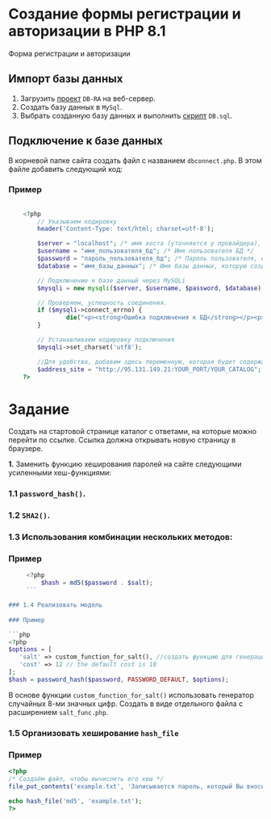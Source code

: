 # Создание формы регистрации и авторизации в PHP 8.1
Форма регистрации и авторизации

<h2>Импорт базы данных</h2>

  1. Загрузить [проект](/RA-php-no-db-connector) `DB-RA` на веб-сервер. 
  2. Создать базу данных в `MySql`. 
  3. Выбрать созданную базу данных и выполнить [скрипт](/RA-php-no-db-connector/DB.sql) `DB.sql`.


<h2>Подключение к базе данных</h2>


  В корневой папке сайта создать файл с названием `dbconnect.php`. В этом файле добавить следующий код:
  
  ### Пример

```php
  
    <?php
        // Указываем кодировку
        header('Content-Type: text/html; charset=utf-8');

        $server = "localhost"; /* имя хоста (уточняется у провайдера), если работаем на локальном сервере, то указываем localhost */
        $username = "имя_пользователя_бд"; /* Имя пользователя БД */
        $password = "пароль_пользователя_бд"; /* Пароль пользователя, если у пользователя нет пароля то, оставляем пустым */
        $database = "имя_базы_данных"; /* Имя базы данных, которую создали */

        // Подключение к базе данный через MySQLi
        $mysqli = new mysqli($server, $username, $password, $database);

        // Проверяем, успешность соединения. 
        if ($mysqli->connect_errno) {
                die("<p><strong>Ошибка подключения к БД</strong></p><p><strong>Код ошибки: </strong> ". $mysqli->connect_errno ." </p><p><strong>Описание ошибки:</strong> ".$mysqli->connect_error."</p>");
        }

        // Устанавливаем кодировку подключения
        $mysqli->set_charset('utf8');

        //Для удобства, добавим здесь переменную, которая будет содержать название нашего сайта
        $address_site = "http://95.131.149.21:YOUR_PORT/YOUR_CATALOG";
    ?>
  ```

# Задание

Создать на стартовой странице каталог с ответами, на которые можно перейти по ссылке. Ссылка должна открывать новую страницу в браузере.

**1.** Заменить функцию хеширования паролей на сайте следующими усиленными хеш-функциями:

### 1.1 `password_hash()`.
### 1.2 `SHA2()`.
### 1.3  Использования комбинации нескольких методов:
   ### Пример 
   
 ```php
      <?php
          $hash = md5($password . $salt);
      ```

### 1.4 Реализовать модель
    
### Пример

 ```php
 <?php
$options = [
    'salt' => custom_function_for_salt(), //создать функцию для генерации `соли`.
    'cost' => 12 // the default cost is 10
];
$hash = password_hash($password, PASSWORD_DEFAULT, $options);
  ```  
  
  В основе функции `custom_function_for_salt()`  использовать генератор случайных 8-ми значных цифр. Создать в виде отдельного файла с расширением `salt_func.php`.
  
### 1.5 Организовать хеширование `hash_file`
  
  ### Пример
  
   ```php
  <?php
/* Создаём файл, чтобы вычислить его хеш */
file_put_contents('example.txt', 'Записывается пароль, который Вы вносите при регистрации');

echo hash_file('md5', 'example.txt');
?>
 ```
